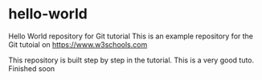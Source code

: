 # hello-world
Hello World repository for Git tutorial
This is an example repository for the Git tutoial on https://www.w3schools.com

This repository is built step by step in the tutorial.
This is a very good tuto.
Finished soon
